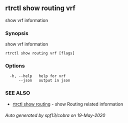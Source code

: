 ## rtrctl show routing vrf

show vrf information

### Synopsis


show vrf information

```
rtrctl show routing vrf [flags]
```

### Options

```
  -h, --help   help for vrf
      --json   output in json
```

### SEE ALSO
* [rtrctl show routing](rtrctl_show_routing.md)	 - show Routing related information

###### Auto generated by spf13/cobra on 19-May-2020
